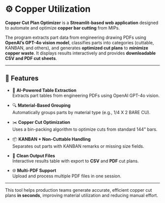 # ⚙️ Copper Utilization

**Copper Cut Plan Optimizer** is a **Streamlit-based web application** designed to automate and optimize **copper bar cutting** from MIPs.

The program extracts part data from engineering drawing PDFs using **OpenAI’s GPT-4o vision model**, classifies parts into categories (cuttable, KANBAN, and others), and generates **optimized cut plans** to **minimize copper waste**. It displays results interactively and provides **downloadable CSV and PDF cut sheets**.

---

## 📌 Features

- 🧠 **AI-Powered Table Extraction**  
  Extracts part tables from engineering PDFs using OpenAI GPT-4o vision.

- 🔍 **Material-Based Grouping**  
  Automatically groups parts by material type (e.g., 1/4 X 2 BARE CU).

- ✂️ **Copper Cut Optimization**  
  Uses a bin-packing algorithm to optimize cuts from standard 144" bars.

- 📦 **KANBAN + Non-Cuttable Handling**  
  Separates out parts with KANBAN remarks or missing size fields.

- 📄 **Clean Output Files**  
  Interactive results table with export to **CSV** and **PDF** cut plans.

- 🌐 **Multi-PDF Support**  
  Upload and process multiple PDF files in one session.

---

This tool helps production teams generate accurate, efficient copper cut plans **in seconds**, improving material utilization and reducing manual effort.
